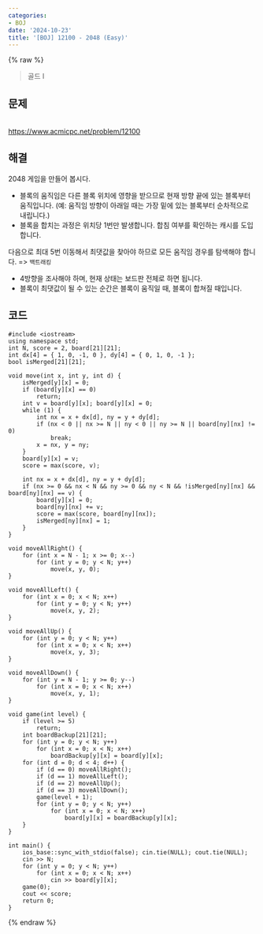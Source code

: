 ```yaml
---
categories:
- BOJ
date: '2024-10-23'
title: '[BOJ] 12100 - 2048 (Easy)'
---
```


{% raw %}
> 골드 I<br>

## 문제
<br>https://www.acmicpc.net/problem/12100

## 해결
2048 게임을 만들어 봅시다.
- 블록의 움직임은 다른 블록 위치에 영향을 받으므로 현재 방향 끝에 있는 블록부터 움직입니다. (예: 움직임 방향이 아래일 때는 가장 밑에 있는 블록부터 순차적으로 내립니다.)
- 블록을 합치는 과정은 위치당 1번만 발생합니다. 합침 여부를 확인하는 캐시를 도입합니다.

다음으로 최대 5번 이동해서 최댓값을 찾아야 하므로 모든 움직임 경우를 탐색해야 합니다. => `백트래킹`
- 4방향을 조사해야 하며, 현재 상태는 보드판 전체로 하면 됩니다.
- 블록이 최댓값이 될 수 있는 순간은 블록이 움직일 때, 블록이 합쳐질 때입니다.

## 코드
```
#include <iostream>
using namespace std;
int N, score = 2, board[21][21];
int dx[4] = { 1, 0, -1, 0 }, dy[4] = { 0, 1, 0, -1 };
bool isMerged[21][21];

void move(int x, int y, int d) {
    isMerged[y][x] = 0;
    if (board[y][x] == 0)
        return;
    int v = board[y][x]; board[y][x] = 0;
    while (1) {
        int nx = x + dx[d], ny = y + dy[d];
        if (nx < 0 || nx >= N || ny < 0 || ny >= N || board[ny][nx] != 0)
            break;
        x = nx, y = ny;
    }
    board[y][x] = v;
    score = max(score, v);

    int nx = x + dx[d], ny = y + dy[d];
    if (nx >= 0 && nx < N && ny >= 0 && ny < N && !isMerged[ny][nx] && board[ny][nx] == v) {
        board[y][x] = 0;
        board[ny][nx] += v;
        score = max(score, board[ny][nx]);
        isMerged[ny][nx] = 1;
    }
}

void moveAllRight() {
    for (int x = N - 1; x >= 0; x--)
        for (int y = 0; y < N; y++)
            move(x, y, 0);
}

void moveAllLeft() {
    for (int x = 0; x < N; x++)
        for (int y = 0; y < N; y++)
            move(x, y, 2);
}

void moveAllUp() {
    for (int y = 0; y < N; y++)
        for (int x = 0; x < N; x++)
            move(x, y, 3);
}

void moveAllDown() {
    for (int y = N - 1; y >= 0; y--)
        for (int x = 0; x < N; x++)
            move(x, y, 1);
}

void game(int level) {
    if (level >= 5)
        return;
    int boardBackup[21][21];
    for (int y = 0; y < N; y++)
        for (int x = 0; x < N; x++)
            boardBackup[y][x] = board[y][x];
    for (int d = 0; d < 4; d++) {
        if (d == 0) moveAllRight();
        if (d == 1) moveAllLeft();
        if (d == 2) moveAllUp();
        if (d == 3) moveAllDown();
        game(level + 1);
        for (int y = 0; y < N; y++)
            for (int x = 0; x < N; x++)
                board[y][x] = boardBackup[y][x];
    }
}

int main() {
    ios_base::sync_with_stdio(false); cin.tie(NULL); cout.tie(NULL);
    cin >> N;
    for (int y = 0; y < N; y++)
        for (int x = 0; x < N; x++)
            cin >> board[y][x];
    game(0);
    cout << score;
    return 0;
}
```
{% endraw %}